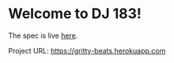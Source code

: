 Welcome to DJ 183!
=========================

The spec is live [here](https://eecs183.github.io/dj183/).

Project URL: https://gritty-beats.herokuapp.com



